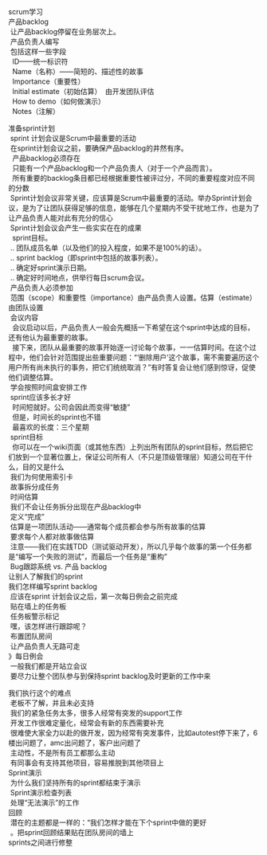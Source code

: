 <p>scrum学习<br />产品backlog&nbsp;<br />&nbsp;让产品backlog停留在业务层次上。<br />&nbsp;产品负责人编写<br />&nbsp;包括这样一些字段<br />&nbsp;&nbsp;ID&mdash;&mdash;统一标识符<br />&nbsp;&nbsp;Name（名称）&mdash;&mdash;简短的、描述性的故事<br />&nbsp;&nbsp;Importance（重要性）<br />&nbsp;&nbsp;Initial estimate（初始估算）&nbsp; 由开发团队评估<br />&nbsp;&nbsp;How to demo（如何做演示）<br />&nbsp;&nbsp;Notes（注解）</p>
<p>准备sprint计划<br />&nbsp;sprint 计划会议是Scrum中最重要的活动<br />&nbsp;在sprint计划会议之前，要确保产品backlog的井然有序。<br />&nbsp;&nbsp;产品backlog必须存在<br />&nbsp;&nbsp;只能有一个产品backlog和一个产品负责人（对于一个产品而言）。<br />&nbsp;&nbsp;所有重要的backlog条目都已经根据重要性被评过分，不同的重要程度对应不同的分数<br />&nbsp;Sprint计划会议非常关键，应该算是Scrum中最重要的活动。举办Sprint计划会议，是为了让团队获得足够的信息，能够在几个星期内不受干扰地工作，也是为了让产品负责人能对此有充分的信心<br />&nbsp;Sprint计划会议会产生一些实实在在的成果<br />&nbsp;&nbsp;sprint目标。<br />&nbsp;.. 团队成员名单（以及他们的投入程度，如果不是100%的话）。<br />&nbsp;.. sprint backlog（即sprint中包括的故事列表）。<br />&nbsp;.. 确定好sprint演示日期。<br />&nbsp;.. 确定好时间地点，供举行每日scrum会议。<br />&nbsp;产品负责人必须参加<br />&nbsp;范围（scope）和重要性（importance）由产品负责人设置。估算（estimate）由团队设置<br />&nbsp;会议内容<br />&nbsp;&nbsp;会议启动以后，产品负责人一般会先概括一下希望在这个sprint中达成的目标，还有他认为最重要的故事。<br />&nbsp;&nbsp;接下来，团队从最重要的故事开始逐一讨论每个故事，一一估算时间。在这个过程中，他们会针对范围提出些重要问题：&ldquo;&lsquo;删除用户&rsquo;这个故事，需不需要遍历这个用户所有尚未执行的事务，把它们统统取消？&rdquo;有时答复会让他们感到惊讶，促使他们调整估算。<br />&nbsp;学会按照时间盒安排工作<br />&nbsp;sprint应该多长才好<br />&nbsp;&nbsp;时间短就好。公司会因此而变得&ldquo;敏捷&rdquo;<br />&nbsp;&nbsp;但是，时间长的sprint也不错<br />&nbsp;&nbsp;最喜欢的长度：三个星期<br />&nbsp;sprint目标<br />&nbsp;&nbsp;你可以在一个wiki页面（或其他东西）上列出所有团队的sprint目标，然后把它们放到一个显著位置上，保证公司所有人（不只是顶级管理层）知道公司在干什么，目的又是什么<br />&nbsp;我们为何使用索引卡<br />&nbsp;故事拆分成任务<br />&nbsp;时间估算<br />&nbsp;我们不会让任务拆分出现在产品backlog中<br />&nbsp;定义&ldquo;完成&rdquo;<br />&nbsp;估算是一项团队活动&mdash;&mdash;通常每个成员都会参与所有故事的估算<br />&nbsp;要求每个人都对故事做估算<br />&nbsp;注意&mdash;&mdash;我们在实践TDD（测试驱动开发），所以几乎每个故事的第一个任务都是&ldquo;编写一个失败的测试&rdquo;，而最后一个任务是&ldquo;重构&rdquo;<br />&nbsp;Bug跟踪系统 vs. 产品 backlog<br />让别人了解我们的sprint<br />我们怎样编写sprint backlog<br />&nbsp;应该在sprint 计划会议之后，第一次每日例会之前完成<br />&nbsp;贴在墙上的任务板<br />&nbsp;任务板警示标记<br />&nbsp;嘿，该怎样进行跟踪呢？<br />&nbsp;布置团队房间<br />&nbsp;让产品负责人无路可走<br />》每日例会<br />&nbsp;一般我们都是开站立会议<br />&nbsp;要尽力让整个团队参与到保持sprint backlog及时更新的工作中来</p>
<p>我们执行这个的难点<br />&nbsp;老板不了解，并且未必支持<br />&nbsp;我们的紧急任务太多，很多人经常有突发的support工作<br />&nbsp;开发工作很难定量化，经常会有新的东西需要补充<br />&nbsp;很难使大家全力以赴的做开发，因为经常有突发事件，比如autotest停下来了，6楼出问题了，amc出问题了，客户出问题了<br />&nbsp;主动性，不是所有员工都那么主动<br />&nbsp;有同事会有支持其他项目，容易推脱到其他项目上<br />Sprint演示<br />&nbsp;为什么我们坚持所有的sprint都结束于演示<br />&nbsp;Sprint演示检查列表<br />&nbsp;处理&ldquo;无法演示&rdquo;的工作<br />回顾<br />&nbsp;潜在的主题都是一样的：&ldquo;我们怎样才能在下个sprint中做的更好<br />&nbsp;。把sprint回顾结果贴在团队房间的墙上<br />sprints之间进行修整</p>